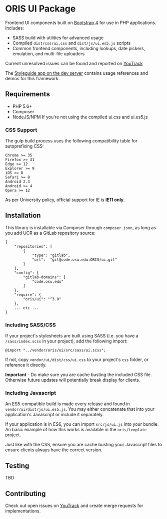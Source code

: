 # ORIS UI Package

Frontend UI components built on [Bootstrap 4](https://getbootstrap.com) for use in PHP applications. Includes:
* SASS build with utilities for advanced usage
* Compiled `dist/css/ui.css` and `dist/js/ui.es5.js` scripts
* Common frontend components, including lookups, date pickers, emulation, and multi-file uploaders

Current unresolved issues can be found and reported on [YouTrack](https://ordevsvc01.rf.ohio-state.edu/youtrack/issues?q=project%3A+%7BPHP+Framework%7D+component%3A+ORIS%5CUI+%23Unresolved+)

The [Styleguide app on the dev server](https://orwebdev02.rf.ohio-state.edu/styleguide) contains usage references and demos for this framework.

## Requirements
* PHP 5.6+
* Composer
* NodeJS/NPM If you're not using the compiled ui.css and ui.es5.js

### CSS Support
The gulp build process uses the following compatibility table for autoprefixing CSS:
```
Chrome >= 35
Firefox >= 31
Edge >= 12
Explorer >= 9
iOS >= 8
Safari >= 8
Android 2.3
Android >= 4
Opera >= 12
```

As per University policy, official support for IE is **IE11 only**.

## Installation
This library is installable via Composer through `composer.json`, as long as you add UCR as a GitLab repository source:

```
{
    "repositories": [
        {
            "type": "gitlab",
            "url":  "git@code.osu.edu:ORIS/ui.git"
        }
    ],
    "config": {
        "gitlab-domains": [
            "code.osu.edu"
        ]
    },
    "require": {
        "oris/ui": "^3.0"
    },
    ... etc ...
}
```

### Including SASS/CSS
If your project's stylesheets are built using SASS (i.e. you have a `/sass/index.scss` in your project), add the following import:
```
@import "../vendor/oris/ui/src/sass/ui.scss";
```

If not, copy `vendor/ui/dist/css/ui.css` to your project's `css` folder, or reference it directly.

**Important** - Do make sure you are cache busting the included CSS file. Otherwise future updates will potentially break display for clients.

### Including Javascript
An ES5-compatible build is made every release and found in `vendor/ui/dist/js/ui.es5.js`. You may either concatenate that into your application's Javascript or include it separately.

If your application is in ES6, you can import `src/js/ui.js` into your bundle. An basic example of how this works is available in the `oris/template` project.

Just like with the CSS, ensure you are cache busting your Javascript files to ensure clients always have the correct version.

## Testing

TBD

## Contributing

Check out open issues on [YouTrack](https://ordevsvc01.rf.ohio-state.edu/youtrack/issues?q=project%3A+%7BPHP+Framework%7D+component%3A+ORIS%5CUI+%23Unresolved+) and create merge requests for implementations.

